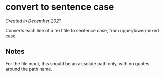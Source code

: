 # convert to sentence case

_Created in December 2021_

Converts each line of a text file to sentence case, from upper/lower/mixed case.

## Notes

For the file input, this should be an absolute path only, with no quotes around the path name.

